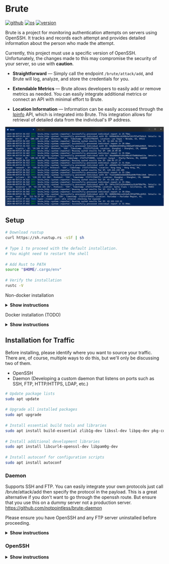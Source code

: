 # Brute
[<img alt="github" src="https://img.shields.io/badge/%20GitHub-notpointless%2Fbrute-orange" height="20">](https://github.com/notpointless/brute)
[<img alt="os" src="https://img.shields.io/badge/%20OS-Linux,%20Windows,%20MacOS-blue" height="20">](/)
[<img alt="version" src="https://img.shields.io/badge/%20Release-v1.0.0-green" height="20">](https://github.com/notpointless/brute/releases/tag/v1.0.0)

Brute is a project for monitoring authentication attempts on servers using OpenSSH. It tracks and records each attempt
and provides detailed information about the person who made the attempt.

Currently, this project must use a specific version of OpenSSH. Unfortunately, the changes made to 
this may compromise the security of your server, so use with **caution**.

- **Straightforward** — Simply call the endpoint ```/brute/attack/add```, and Brute will log, analyze, and store the credentials for you.

- **Extendable Metrics** — Brute allows developers to easily add or remove metrics as needed. You can easily integrate additional metrics or connect an API with minimal effort to Brute.

- **Location Information** — Information can be easily accessed through the [Ipinfo](https://ipinfo.io//) API, which is integrated into Brute. This integration allows for retrieval of detailed data from the individual's IP address.

<div align="center"> <img src="./docs/img/in_action.png"> </div>

## Setup
```sh
# Download rustup
curl https://sh.rustup.rs -sSf | sh

# Type 1 to proceed with the default installation.
# You might need to restart the shell

# Add Rust to PATH
source "$HOME/.cargo/env"

# Verify the installation
rustc -V
```

Non-docker installation
<details><summary><b>Show instructions</b></summary>

1. Clone the repository:

    ```sh
    git clone https://github.com/notpointless/brute
    ```
2. Go into the repository:
    ```sh
    cd brute-http
    ```
3. Set the following environment variables:
    ```env
    ##############
    # brute_http #
    ##############
    DATABASE_URL=postgresql://postgres:{password}@{host}/{database}
    BEARER_TOKEN=xxxxxxxxxxxxxxxxxxxxxxxxxxxxxxxxxxxx
    IPINFO_TOKEN=xxxxxxxxxxxxxx
    RUST_LOG=trace
    RUST_LOG_STYLE=always
    LISTEN_ADDRESS=0.0.0.0:7000
    LISTEN_ADDRESS_TLS=0.0.0.0:7443
    RUNNING_IN_DOCKER=false

    ################
    # brute_daemon #
    ################
    ADD_ATTACK_ENDPOINT=http://localhost:7000/brute/stats/attack
    ```
4. Add your cert.pem and key.pem to /certs folders:
    ```sh
    Generate one from cloudflare, letsencrypt or just use the openssl command.
    ```
</details>

Docker installation (TODO)
<details><summary><b>Show instructions</b></summary>
</details>

## Installation for Traffic
Before installing, please identify where you want to source your traffic. 
There are, of course, multiple ways to do this, but we'll only be discussing two of them.
- OpenSSH
- Daemon (Developing a custom daemon that listens on ports such as SSH, FTP, HTTP/HTTPS, LDAP, etc.)
```sh
# Update package lists
sudo apt update

# Upgrade all installed packages
sudo apt upgrade

# Install essential build tools and libraries
sudo apt install build-essential zlib1g-dev libssl-dev libpq-dev pkg-config

# Install additional development libraries
sudo apt install libcurl4-openssl-dev libpam0g-dev

# Install autoconf for configuration scripts
sudo apt install autoconf
```
### Daemon
Supports SSH and FTP. You can easily integrate your own protocols just call /brute/attack/add then specify the protocol in the payload. This is a great alternative if you don't want to go through the openssh route. But ensure that you use this on a dummy server not a production server. 
https://github.com/notpointless/brute-daemon

Please ensure you have OpenSSH and any FTP server uninstalled before proceeding.

<details><summary><b>Show instructions</b></summary>

1. Clone the repository:

    ```sh
    git clone https://github.com/notpointless/brute-daemon
    ```
2. Go into the repository:
    ```sh
    cd brute-daemon
    ```
3. Build the application:
    ```sh
    cargo build --release
    ```
4. Move the executable into <code>/usr/local/bin/</code>:
    ```sh
    mv ~/brute-daemon/target/release/brute-daemon /usr/local/bin/brute-daemon
    ```
5. Create a daemon file and paste and edit the following contents:
    ```sh
    nano /etc/systemd/system/brute-daemon.service
    ```
    ```diff
    +  [Unit]
    +  Description=Brute Daemon
    +  After=network.target

    +  [Service]
    +  ExecStart=/usr/local/bin/brute-daemon
    +  Restart=always
    +  User=root
    +  WorkingDirectory=/usr/local/bin
    +  StandardOutput=append:/var/log/brute-daemon.log
    +  StandardError=append:/var/log/brute-daemon_error.log

    +  # Environment Variables
    +  Environment="ADD_ATTACK_ENDPOINT=https://example.com/brute/attack/add"
    +  Environment="BEARER_TOKEN=my-secret-token"

    + [Install]
    + WantedBy=multi-user.target
    ```
6. Reload <code>systemd</code>:
    ```
    systemctl daemon-reload
    ```
7. Enable the service:
    ```
    systemctl enable brute-daemon
    ```
8. Start the service:
    ```
    systemctl start brute-daemon
    ```
8. Check the status and it should say the following:
    ```
    systemctl status brute-daemon
    ```
    ```
    Active: active (running) 
    ```
</details>

### OpenSSH
<details><summary><b>Show instructions</b></summary>

1. Clone the repository:

    ```sh
    git clone https://github.com/notpointless/openssh-9.8-patched
    ```

2. Go into the repository:

    ```sh
    cd openssh-9.8-patched
    ```

3. Configure the repository:

    ```sh
    autoreconf
    ./configure --with-pam --with-privsep-path=/var/lib/sshd/ --sysconfdir=/etc/ssh
    ```
4. Now make and install the server:
    ```sh
    make
    make install
    ```
5. Then go into <code>ssh.service</code>
    ```ssh
    nano /lib/systemd/system/ssh.service
    ```
6. Replace the existing SSH server with the one you just compiled:
    ```diff
    -  ExecStartPre=/usr/sbin/sshd -t
    -  ExecStart=/usr/sbin/sshd -D $SSHD_OPTS
    -  ExecReload=/usr/sbin/sshd -t
    +  ExecStartPre=/usr/local/sbin/sshd -t
    +  ExecStart=/usr/local/sbin/sshd -D $SSHD_OPTS
    +  ExecReload=/usr/local/sbin/sshd -t
    ```
7. Now run <code>ssh -V</code> and it should say the following:
    ```
    (Brute) OpenSSH_9.8...
    ```
</details>